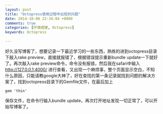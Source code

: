 ```yaml
---
layout: post
title: "Octopress使用过程中出现的问题"
date: 2014-10-08 22:34:04 +0800
comments: true
categories: [环境搭建, Octopress]
keywords: Octopress
 
---
```


好久没写博客了，想要记录一下最近学习的一些东西，熟练的进到octopress目录下敲入rake preview，直接就报错了，根据错误提示重新bundle update一下就好了。再次敲入rake preview命令，命令没有报错，然后我在safari中输入 http://127.0.0.1:4000/ 进行查看，又出现一个麻烦事，整个页面显示空白，不知什么原因，只能请教google大神了，好在查找的第一条记录就找到问题的解决方案了，找到octopress目录下的Gemfile文件，在最后加上 

	gem 'thin'

保存文件，在命令行输入bundle update，再次打开地址发现一切正常了，可以开始写博客了。